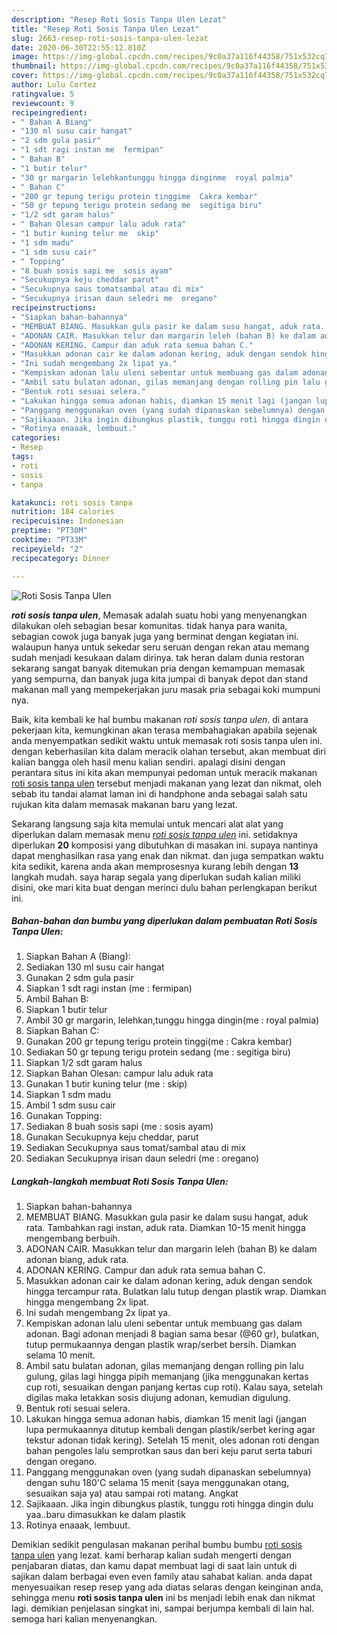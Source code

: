 ```yaml
---
description: "Resep Roti Sosis Tanpa Ulen Lezat"
title: "Resep Roti Sosis Tanpa Ulen Lezat"
slug: 2663-resep-roti-sosis-tanpa-ulen-lezat
date: 2020-06-30T22:55:12.810Z
image: https://img-global.cpcdn.com/recipes/9c0a37a116f44358/751x532cq70/roti-sosis-tanpa-ulen-foto-resep-utama.jpg
thumbnail: https://img-global.cpcdn.com/recipes/9c0a37a116f44358/751x532cq70/roti-sosis-tanpa-ulen-foto-resep-utama.jpg
cover: https://img-global.cpcdn.com/recipes/9c0a37a116f44358/751x532cq70/roti-sosis-tanpa-ulen-foto-resep-utama.jpg
author: Lulu Cortez
ratingvalue: 5
reviewcount: 9
recipeingredient:
- " Bahan A Biang"
- "130 ml susu cair hangat"
- "2 sdm gula pasir"
- "1 sdt ragi instan me  fermipan"
- " Bahan B"
- "1 butir telur"
- "30 gr margarin lelehkantunggu hingga dinginme  royal palmia"
- " Bahan C"
- "200 gr tepung terigu protein tinggime  Cakra kembar"
- "50 gr tepung terigu protein sedang me  segitiga biru"
- "1/2 sdt garam halus"
- " Bahan Olesan campur lalu aduk rata"
- "1 butir kuning telur me  skip"
- "1 sdm madu"
- "1 sdm susu cair"
- " Topping"
- "8 buah sosis sapi me  sosis ayam"
- "Secukupnya keju cheddar parut"
- "Secukupnya saus tomatsambal atau di mix"
- "Secukupnya irisan daun seledri me  oregano"
recipeinstructions:
- "Siapkan bahan-bahannya"
- "MEMBUAT BIANG. Masukkan gula pasir ke dalam susu hangat, aduk rata. Tambahkan ragi instan, aduk rata. Diamkan 10-15 menit hingga mengembang berbuih."
- "ADONAN CAIR. Masukkan telur dan margarin leleh (bahan B) ke dalam adonan biang, aduk rata."
- "ADONAN KERING. Campur dan aduk rata semua bahan C."
- "Masukkan adonan cair ke dalam adonan kering, aduk dengan sendok hingga tercampur rata. Bulatkan lalu tutup dengan plastik wrap. Diamkan hingga mengembang 2x lipat."
- "Ini sudah mengembang 2x lipat ya."
- "Kempiskan adonan lalu uleni sebentar untuk membuang gas dalam adonan. Bagi adonan menjadi 8 bagian sama besar (@60 gr), bulatkan, tutup permukaannya dengan plastik wrap/serbet bersih. Diamkan selama 10 menit."
- "Ambil satu bulatan adonan, gilas memanjang dengan rolling pin lalu gulung, gilas lagi hingga pipih memanjang (jika menggunakan kertas cup roti, sesuaikan dengan panjang kertas cup roti). Kalau saya, setelah digilas maka letakkan sosis diujung adonan, kemudian digulung."
- "Bentuk roti sesuai selera."
- "Lakukan hingga semua adonan habis, diamkan 15 menit lagi (jangan lupa permukaannya ditutup kembali dengan plastik/serbet kering agar tekstur adonan tidak kering). Setelah 15 menit, oles adonan roti dengan bahan pengoles lalu semprotkan saus dan beri keju parut serta taburi dengan oregano."
- "Panggang menggunakan oven (yang sudah dipanaskan sebelumnya) dengan suhu 180&#39;C selama 15 menit (saya menggunakan otang, sesuaikan saja ya) atau sampai roti matang. Angkat"
- "Sajikaaan. Jika ingin dibungkus plastik, tunggu roti hingga dingin dulu yaa..baru dimasukkan ke dalam plastik"
- "Rotinya enaaak, lembuut."
categories:
- Resep
tags:
- roti
- sosis
- tanpa

katakunci: roti sosis tanpa 
nutrition: 184 calories
recipecuisine: Indonesian
preptime: "PT30M"
cooktime: "PT33M"
recipeyield: "2"
recipecategory: Dinner

---
```



![Roti Sosis Tanpa Ulen](https://img-global.cpcdn.com/recipes/9c0a37a116f44358/751x532cq70/roti-sosis-tanpa-ulen-foto-resep-utama.jpg)

<b><i>roti sosis tanpa ulen</i></b>, Memasak adalah suatu hobi yang menyenangkan dilakukan oleh sebagian besar komunitas. tidak hanya para wanita, sebagian cowok juga banyak juga yang berminat dengan kegiatan ini. walaupun hanya untuk sekedar seru seruan dengan rekan atau memang sudah menjadi kesukaan dalam dirinya. tak heran dalam dunia restoran sekarang sangat banyak ditemukan pria dengan kemampuan memasak yang sempurna, dan banyak juga kita jumpai di banyak depot dan stand makanan mall yang mempekerjakan juru masak pria sebagai koki mumpuni nya.



Baik, kita kembali ke hal bumbu makanan <i>roti sosis tanpa ulen</i>. di antara pekerjaan kita, kemungkinan akan terasa membahagiakan apabila sejenak anda menyempatkan sedikit waktu untuk memasak roti sosis tanpa ulen ini. dengan keberhasilan kita dalam meracik olahan tersebut, akan membuat diri kalian bangga oleh hasil menu kalian sendiri. apalagi disini dengan perantara situs ini kita akan mempunyai pedoman untuk meracik makanan <u>roti sosis tanpa ulen</u> tersebut menjadi makanan yang lezat dan nikmat, oleh sebab itu tandai alamat laman ini di handphone anda sebagai salah satu rujukan kita dalam memasak makanan baru yang lezat.


Sekarang langsung saja kita memulai untuk mencari alat alat yang diperlukan dalam memasak menu <u><i>roti sosis tanpa ulen</i></u> ini. setidaknya diperlukan <b>20</b> komposisi yang dibutuhkan di masakan ini. supaya nantinya dapat menghasilkan rasa yang enak dan nikmat. dan juga sempatkan waktu kita sedikit, karena anda akan memprosesnya kurang lebih dengan <b>13</b> langkah mudah. saya harap segala yang diperlukan sudah kalian miliki disini, oke mari kita buat dengan merinci dulu bahan perlengkapan berikut ini.

<!--inarticleads1-->

##### Bahan-bahan dan bumbu yang diperlukan dalam pembuatan Roti Sosis Tanpa Ulen:

1. Siapkan  Bahan A (Biang):
1. Sediakan 130 ml susu cair hangat
1. Gunakan 2 sdm gula pasir
1. Siapkan 1 sdt ragi instan (me : fermipan)
1. Ambil  Bahan B:
1. Siapkan 1 butir telur
1. Ambil 30 gr margarin, lelehkan,tunggu hingga dingin(me : royal palmia)
1. Siapkan  Bahan C:
1. Gunakan 200 gr tepung terigu protein tinggi(me : Cakra kembar)
1. Sediakan 50 gr tepung terigu protein sedang (me : segitiga biru)
1. Siapkan 1/2 sdt garam halus
1. Siapkan  Bahan Olesan: campur lalu aduk rata
1. Gunakan 1 butir kuning telur (me : skip)
1. Siapkan 1 sdm madu
1. Ambil 1 sdm susu cair
1. Gunakan  Topping:
1. Sediakan 8 buah sosis sapi (me : sosis ayam)
1. Gunakan Secukupnya keju cheddar, parut
1. Sediakan Secukupnya saus tomat/sambal atau di mix
1. Sediakan Secukupnya irisan daun seledri (me : oregano)




<!--inarticleads2-->

##### Langkah-langkah membuat Roti Sosis Tanpa Ulen:

1. Siapkan bahan-bahannya
1. MEMBUAT BIANG. Masukkan gula pasir ke dalam susu hangat, aduk rata. Tambahkan ragi instan, aduk rata. Diamkan 10-15 menit hingga mengembang berbuih.
1. ADONAN CAIR. Masukkan telur dan margarin leleh (bahan B) ke dalam adonan biang, aduk rata.
1. ADONAN KERING. Campur dan aduk rata semua bahan C.
1. Masukkan adonan cair ke dalam adonan kering, aduk dengan sendok hingga tercampur rata. Bulatkan lalu tutup dengan plastik wrap. Diamkan hingga mengembang 2x lipat.
1. Ini sudah mengembang 2x lipat ya.
1. Kempiskan adonan lalu uleni sebentar untuk membuang gas dalam adonan. Bagi adonan menjadi 8 bagian sama besar (@60 gr), bulatkan, tutup permukaannya dengan plastik wrap/serbet bersih. Diamkan selama 10 menit.
1. Ambil satu bulatan adonan, gilas memanjang dengan rolling pin lalu gulung, gilas lagi hingga pipih memanjang (jika menggunakan kertas cup roti, sesuaikan dengan panjang kertas cup roti). Kalau saya, setelah digilas maka letakkan sosis diujung adonan, kemudian digulung.
1. Bentuk roti sesuai selera.
1. Lakukan hingga semua adonan habis, diamkan 15 menit lagi (jangan lupa permukaannya ditutup kembali dengan plastik/serbet kering agar tekstur adonan tidak kering). Setelah 15 menit, oles adonan roti dengan bahan pengoles lalu semprotkan saus dan beri keju parut serta taburi dengan oregano.
1. Panggang menggunakan oven (yang sudah dipanaskan sebelumnya) dengan suhu 180&#39;C selama 15 menit (saya menggunakan otang, sesuaikan saja ya) atau sampai roti matang. Angkat
1. Sajikaaan. Jika ingin dibungkus plastik, tunggu roti hingga dingin dulu yaa..baru dimasukkan ke dalam plastik
1. Rotinya enaaak, lembuut.




Demikian sedikit pengulasan makanan perihal bumbu bumbu <u>roti sosis tanpa ulen</u> yang lezat. kami berharap kalian sudah mengerti dengan penjabaran diatas, dan kamu dapat membuat lagi di saat lain untuk di sajikan dalam berbagai even even family atau sahabat kalian. anda dapat menyesuaikan resep resep yang ada diatas selaras dengan keinginan anda, sehingga menu <b>roti sosis tanpa ulen</b> ini bs menjadi lebih enak dan nikmat lagi. demikian penjelasan singkat ini, sampai berjumpa kembali di lain hal. semoga hari kalian menyenangkan.

